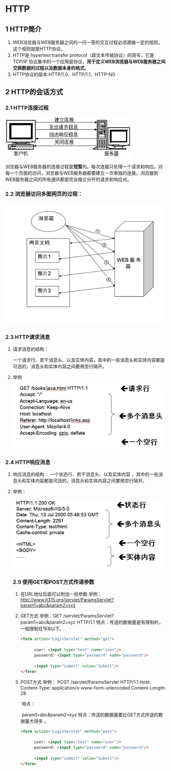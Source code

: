# HTTP

## 1 HTTP简介

1. WEB浏览器与WEB服务器之间的一问一答的交互过程必须遵循一定的规则，这个规则就是HTTP协议。
2. HTTP是 hypertext transfer protocol（超文本传输协议）的简写，它是 TCP/IP 协议集中的一个应用层协议，**用于定义WEB浏览器与WEB服务器之间交换数据的过程以及数据本身的格式**。 
3. HTTP协议的版本 HTTP/1.0、HTTP/1.1、HTTP-NG 

## 2 HTTP的会话方式

### 2.1 HTTP连接过程

![1572401719466](Untitled.assets/1572401719466.png)

​		浏览器与WEB服务器的连接过程是**短暂**的，每次连接只处理一个请求和响应。对每一个页面的访问，浏览器与WEB服务器都要建立一次单独的连接。 
​		浏览器到WEB服务器之间的所有通讯都是完全独立分开的请求和响应对。

### 2.2 浏览器访问多图网页的过程：

![1572401838294](Untitled.assets/1572401838294.png)

### 2.3 HTTP请求消息

1. 请求消息的结构：

   一个请求行、若干消息头、以及实体内容，其中的一些消息头和实体内容都是可选的，消息头和实体内容之间要用空行隔开。 

2. 举例

   ![1572401982974](Untitled.assets/1572401982974.png)

### 2.4 HTTP响应消息

1. 响应消息的结构：
   一个状态行、若干消息头、以及实体内容 ，其中的一些消息头和实体内容都是可选的，消息头和实体内容之间要用空行隔开。 

2. 举例：

   ![1572402078005](Untitled.assets/1572402078005.png)

   ### 2.5 使用GET和POST方式传递参数

   1. 在URL地址后面可以附加一些参数
      	举例：http://www.it315.org/servlet/ParamsServlet?param1=abc&param2=xyz

   2. GET方式
      	举例：GET /servlet/ParamsServlet?param1=abc&param2=xyz HTTP/1.1
      	特点：传送的数据量是有限制的，一般限制在1KB以下。

      ```html
      <form action="LoginServlet" method="get">
      	
      		user: <input type="text" name="user"/>
      		password: <input type="password" name="password"/>
      		
      		<input type="submit" value="Submit"/>
      </form>
      ```

      

   3. POST方式
      	举例：
      	POST /servlet/ParamsServlet HTTP/1.1
      	Host:
      	Content-Type: application/x-www-form-urlencoded
      	Content-Length: 28

      ​	特点：

      ​	param1=abc&param2=xyz
      ​	特点：传送的数据量要比GET方式传送的数据量大得多 。

      ```html
      <form action="LoginServlet" method="post">
      	
      		user: <input type="text" name="user"/>
      		password: <input type="password" name="password"/>
      		
      		<input type="submit" value="Submit"/>
      </form>
      ```

      